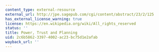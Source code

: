 ```yaml
---
content_type: external-resource
external_url: http://jpe.sagepub.com/cgi/content/abstract/23/2/125
has_external_license_warning: true
license: https://en.wikipedia.org/wiki/All_rights_reserved
status: ''
title: Power, Trust and Planning
uid: 2c6b5862-3397-4002-ac23-bc75d1e2afab
wayback_url: ''
---
```


